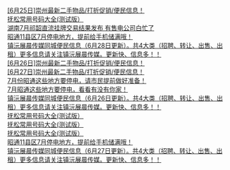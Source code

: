   
[[6月25日]崇州最新二手物品/打折促销/便民信息！](http://www.dianyue.me/archives/370/dr7zq8afmmy57g0e/)  
[抚松常用号码大全(测试版）](http://www.dianyue.me/archives/267/8n83acj69j6gl9nv/)  
[湖南7月祁韶直流挂牌交易结果发布  有售电公司白忙了](http://www.dianyue.me/archives/600/ofb1u9s9t6rg2i3t/)  
[昭通11县区7月停电地方，提前给手机储满哦！](http://www.dianyue.me/archives/203/livg0ztmoptxpp09/)  
[镇沅展晨传媒同城便民信息（6月28日更新）。共4大类（招聘、转让、出售、出租）更多信息请关注镇沅展晨传媒。更新快、信息多！！](http://www.dianyue.me/archives/744/fdy5zehiu1q7fv3p/)  
[[6月26日]崇州最新二手物品/打折促销/便民信息！](http://www.dianyue.me/archives/396/770das0j5vh5ol0z/)  
[[6月27日]崇州最新二手物品/打折促销/便民信息！](http://www.dianyue.me/archives/449/fe4czajwqagrcuqd/)  
[7月份昭通这些地方要停电，请市民提前做好准备！](http://www.dianyue.me/archives/892/gyoph237ji7wfsus/)  
[7月昭通这些地方要停电，看看有没有你家！](http://www.dianyue.me/archives/291/7r0l8tsbd33dberq/)  
[镇沅展晨传媒同城便民信息（6月26日更新）。共4大类（招聘、转让、出售、出租）更多信息请关注镇沅展晨传媒。更新快、信息多！！](http://www.dianyue.me/archives/741/0vhbl3lyajoswdrd/)  
[抚松常用号码大全(测试版）](http://www.dianyue.me/archives/280/kqurm541apbm0mo4/)  
[抚松常用号码大全(测试版）](http://www.dianyue.me/archives/243/rm4jra61vr5qbs0q/)  
[抚松常用号码大全(测试版）](http://www.dianyue.me/archives/239/mdzy02g7cb5h2kve/)  
[昭通11县区7月停电地方，提前给手机储满哦！](http://www.dianyue.me/archives/839/i9whjm6qinr4xagf/)  
[镇沅展晨传媒同城便民信息（6月27日更新）。共4大类（招聘、转让、出售、出租）更多信息请关注镇沅展晨传媒。更新快、信息多！！](http://www.dianyue.me/archives/743/ud1cvaz7irol00h5/)